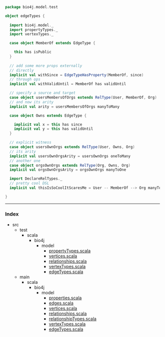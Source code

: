 
```scala
package bio4j.model.test

object edgeTypes {
  
  import bio4j.model._
  import propertyTypes._
  import vertexTypes._

  case object MemberOf extends EdgeType {

    this has isPublic
  }
  
  // add some more props externally  
  // directly
  implicit val withSince = EdgeTypeHasProperty(MemberOf, since)
  // through ops
  implicit val withValidUntil = MemberOf has validUntil

  // specify a source and target
  case object usersMembersOfOrgs extends RelType(User, MemberOf, Org)
  // and now its arity
  implicit val arity = usersMembersOfOrgs manyToMany

  case object Owns extends EdgeType {

    implicit val x = this has since
    implicit val y = this has validUntil
  }

  // explicit witness
  case object usersOwnOrgs extends RelType(User, Owns, Org)
  // its arity
  implicit val usersOwnOrgsArity = usersOwnOrgs oneToMany
  // another one
  case object orgsOwnOrgs extends RelType(Org, Owns, Org)
  implicit val orgsOwnOrgsArity = orgsOwnOrgs manyToOne

  import DeclareRelTypes._
  // pretty cool DSL
  implicit val thisIsSoCoolItScaresMe = User -- MemberOf --> Org manyToOne

}
```


------

### Index

+ src
  + test
    + scala
      + bio4j
        + model
          + [propertyTypes.scala][test/scala/bio4j/model/propertyTypes.scala]
          + [vertices.scala][test/scala/bio4j/model/vertices.scala]
          + [relationships.scala][test/scala/bio4j/model/relationships.scala]
          + [vertexTypes.scala][test/scala/bio4j/model/vertexTypes.scala]
          + [edgeTypes.scala][test/scala/bio4j/model/edgeTypes.scala]
  + main
    + scala
      + bio4j
        + model
          + [properties.scala][main/scala/bio4j/model/properties.scala]
          + [edges.scala][main/scala/bio4j/model/edges.scala]
          + [vertices.scala][main/scala/bio4j/model/vertices.scala]
          + [relationships.scala][main/scala/bio4j/model/relationships.scala]
          + [relationshipTypes.scala][main/scala/bio4j/model/relationshipTypes.scala]
          + [vertexTypes.scala][main/scala/bio4j/model/vertexTypes.scala]
          + [edgeTypes.scala][main/scala/bio4j/model/edgeTypes.scala]

[test/scala/bio4j/model/propertyTypes.scala]: propertyTypes.scala.md
[test/scala/bio4j/model/vertices.scala]: vertices.scala.md
[test/scala/bio4j/model/relationships.scala]: relationships.scala.md
[test/scala/bio4j/model/vertexTypes.scala]: vertexTypes.scala.md
[test/scala/bio4j/model/edgeTypes.scala]: edgeTypes.scala.md
[main/scala/bio4j/model/properties.scala]: ../../../../main/scala/bio4j/model/properties.scala.md
[main/scala/bio4j/model/edges.scala]: ../../../../main/scala/bio4j/model/edges.scala.md
[main/scala/bio4j/model/vertices.scala]: ../../../../main/scala/bio4j/model/vertices.scala.md
[main/scala/bio4j/model/relationships.scala]: ../../../../main/scala/bio4j/model/relationships.scala.md
[main/scala/bio4j/model/relationshipTypes.scala]: ../../../../main/scala/bio4j/model/relationshipTypes.scala.md
[main/scala/bio4j/model/vertexTypes.scala]: ../../../../main/scala/bio4j/model/vertexTypes.scala.md
[main/scala/bio4j/model/edgeTypes.scala]: ../../../../main/scala/bio4j/model/edgeTypes.scala.md